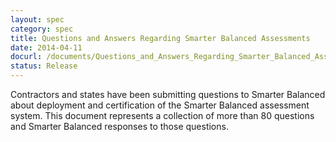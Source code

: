 ```yaml
---
layout: spec
category: spec
title: Questions and Answers Regarding Smarter Balanced Assessments
date: 2014-04-11
docurl: /documents/Questions_and_Answers_Regarding_Smarter_Balanced_Assessments.pdf
status: Release
---
```

Contractors and states have been submitting questions to Smarter Balanced about deployment and certification of the Smarter Balanced assessment system. This document represents a collection of more than 80 questions and Smarter Balanced responses to those questions.

